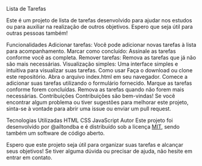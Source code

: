 Lista de Tarefas

Este é um projeto de lista de tarefas desenvolvido para ajudar nos estudos ou para auxiliar na realização de outros objetivos. Espero que seja útil para outras pessoas também!

Funcionalidades
Adicionar tarefas: Você pode adicionar novas tarefas à lista para acompanhamento.
Marcar como concluído: Assinale as tarefas conforme você as completa.
Remover tarefas: Remova as tarefas que já não são mais necessárias.
Visualização simples: Uma interface simples e intuitiva para visualizar suas tarefas.
Como usar
Faça o download ou clone este repositório.
Abra o arquivo index.html em seu navegador.
Comece a adicionar suas tarefas utilizando o formulário fornecido.
Marque as tarefas conforme forem concluídas.
Remova as tarefas quando não forem mais necessárias.
Contribuições
Contribuições são bem-vindas! Se você encontrar algum problema ou tiver sugestões para melhorar este projeto, sinta-se à vontade para abrir uma issue ou enviar um pull request.

Tecnologias Utilizadas
HTML
CSS
JavaScript
Autor
Este projeto foi desenvolvido por @ailtondba e é distribuído sob a licença [MIT](LICENSE), sendo também um software de código aberto.

Espero que este projeto seja útil para organizar suas tarefas e alcançar seus objetivos! Se tiver alguma dúvida ou precisar de ajuda, não hesite em entrar em contato.
